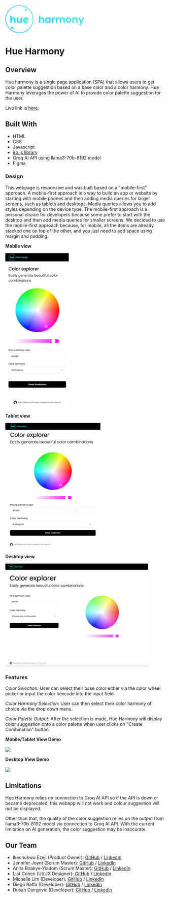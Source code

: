 <img src="img/logo_blue_v2.svg" align="center" width="250">

# Hue Harmony

## Overview

Hue harmony is a single page application (SPA) that allows users to get color palette suggestion based on a base color and a color harmony. Hue Harmony leverages the power of AI to provide color palette suggestion for the user.

Live link is [here](https://chingu-voyages.github.io/v49-tier1-team-03/).

## Built With

- HTML
- CSS
- Javascript
- [iro.js library](https://iro.js.org)
- Groq AI API using llama3-70b-8192 model
- Figma

### Design

This webpage is responsive and was built based on a "mobile-first" approach. A mobile-first approach is a way to build an app or website by starting with mobile phones and then adding media queries for larger screens, such as tablets and desktops.
Media queries allows you to add styles depending on the device type.
The mobile-first approach is a personal choice for developers because some prefer to start with the desktop and then add media queries for smaller screens.
We decided to use the mobile-first approach because, for mobile, all the items are already stacked one on top of the other, and you just need to add space using margin and padding.

**Mobile view**

<img src="img/phone-view.png" align="center" width="200">

**Tablet view**

<img src="img/tablet-view.png" align="center" width="300">

**Desktop view**

<img src="img/desktop-view.png" align="center" width="450">

### Features

_Color Selection_: User can select their base color either via the color wheel picker or input the color hexcode into the input field.

_Color Harmony Selection_: User can then select their color harmony of choice via the drop down menu.

_Color Palette Output_: After the selection is made, Hue Harmony will display color suggestion onto a color palette when user clicks on "Create Combination" button.

**Mobile/Tablet View Demo**

<img src="img/tablet-mobile-view.gif" align="center" width="300"><br>

**Desktop View Demo**

<img src="img/desktop-view.gif" align="center" width="450">

## Limitations

Hue Harmony relies on connection to Groq AI API so if the API is down or became deprecated, this webapp will not work and colour suggestion will not be displayed.

Other than that, the quality of the color suggestion relies on the output from llama3-70b-8192 model via connection to Groq AI API. With the current limitation on AI generation, the color suggestion may be inaccurate.

## Our Team

- Ikechukwu Ezeji (Product Owner): [GitHub](https://github.com/Ikeze) / [LinkedIn](https://linkedin.com/in/ikechukwuezeji/)
- Jennifer Joynt (Scrum Master): [GitHub](https://github.com/jenj1976) / [LinkedIn](https://www.linkedin.com/in/jennifer-joynt-06a8581a)
- Anita Boakye-Yiadom (Scrum Master): [GitHub](https://github.com/AnitaBoakye) / [LinkedIn](https://linkedin.com/in/anitaboakyeyiadom/)
- Liat Cohen (UI/UX Designer): [GitHub](https://github.com/LiatPoschCohen) / [LinkedIn](https://linkedin.com/in/liatposchcohen)
- Michelle Lim (Developer): [GitHub](https://github.com/flora8heart) / [LinkedIn](https://linkedin.com/in/michelleknlim)
- Diego Raffa (Developer): [GitHub](https://github.com/Diegoireland1975) / [LinkedIn](https://www.linkedin.com/in/diego-raffa/)
- Dusan Djergovic (Developer): [GitHub](https://github.com/dusandjergovic) / [LinkedIn](https://www.linkedin.com/in/du%C5%A1an-%C4%91ergovi%C4%87-aaa2a4259/)
